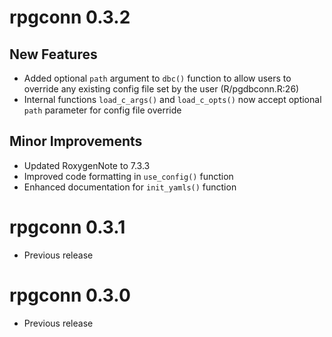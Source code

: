 # rpgconn 0.3.2

## New Features

* Added optional `path` argument to `dbc()` function to allow users to override any existing config file set by the user (R/pgdbconn.R:26)
* Internal functions `load_c_args()` and `load_c_opts()` now accept optional `path` parameter for config file override

## Minor Improvements

* Updated RoxygenNote to 7.3.3
* Improved code formatting in `use_config()` function
* Enhanced documentation for `init_yamls()` function

# rpgconn 0.3.1

* Previous release

# rpgconn 0.3.0

* Previous release
